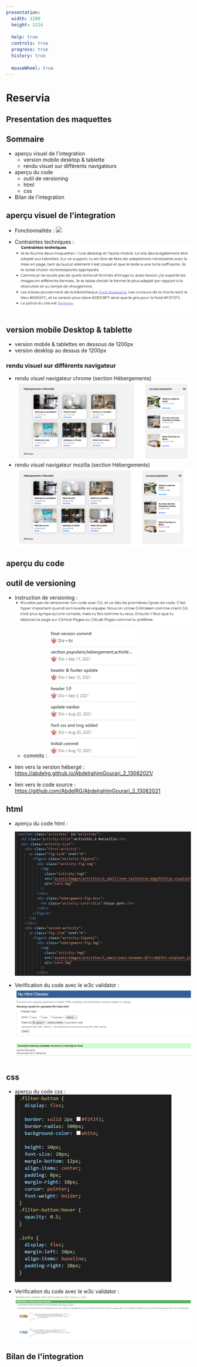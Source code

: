 ```yaml
---
presentation:
  width: 1280
  height: 1224

  help: true
  controls: true
  progress: true
  history: true

  mouseWheel: true
---
```


<!-- slide -->

# Reservia

## Presentation des maquettes

<!-- slide -->

## Sommaire

- aperçu visuel de l'integration
  - version mobile desktop & tablette
  - rendu visuel sur différents navigateurs
- aperçu du code
  - outil de versioning
  - html
  - css
- Bilan de l'integration

<!-- slide -->

## aperçu visuel de l'integration

- Fonctionnalités :
  <img src="assets/images/presentation_img/fonctionnalités.png">

- Contraintes techniques :
  <img src="assets/images/presentation_img/contraintes_techniques.png">

<!-- slide -->

## version mobile Desktop & tablette

- version mobile & tablettes en dessous de 1200px
- version desktop au dessus de 1200px

<!-- slide -->

### rendu visuel sur différents navigateur

- rendu visuel navigateur chrome (section Hébergements)
  <img src="assets/images/presentation_img/Capture_chrome.png">
- rendu visuel navigateur mozilla (section Hébergements)
  <img src="assets/images/presentation_img/Capture_mozilla.png">

<!-- slide -->

## aperçu du code

<!-- slide -->

## outil de versioning

- instruction de versioning :
  <img src="assets/images/presentation_img/instruction_git.png">

  - commits :
    <img src="assets/images/presentation_img/commits.png">

- lien vers la version hébergé : https://abdelrg.github.io/AbdelrahimGourari_2_13082021/

- lien vers le code source : https://github.com/AbdelRG/AbdelrahimGourari_2_13082021

<!-- slide -->

## html

- aperçu du code html :

  <img src="assets/images/presentation_img/screen_html.png">

- Verification du code avec le w3c validator :
  <img src="assets/images/presentation_img/w3c_html.png">

<!-- slide -->

## css

- aperçu du code css :
  <img src="assets/images/presentation_img/screen_css.png">

- Verification du code avec le w3c validator :
  <img src="assets/images/presentation_img/w3c_css.png">

<!-- slide -->

## Bilan de l'integration
